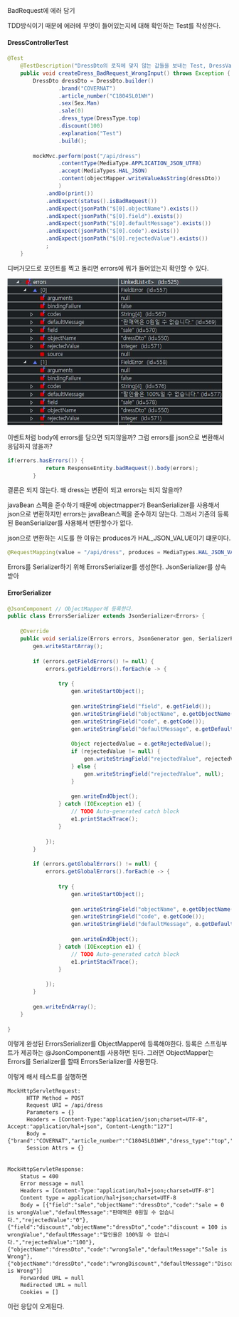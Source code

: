 BadRequest에 에러 담기

TDD방식이기 때문에 에러에 무엇이 들어있는지에 대해 확인하는 Test를 작성한다.

#### DressControllerTest

```java
@Test
	@TestDescription("DressDto의 로직에 맞지 않는 값들을 보내는 Test, DressValidator 수행")
	public void createDress_BadRequest_WrongInput() throws Exception {
		DressDto dressDto = DressDto.builder()
				.brand("COVERNAT")
				.article_number("C1804SL01WH")
				.sex(Sex.Man)
				.sale(0)
				.dress_type(DressType.top)
				.discount(100)
				.explanation("Test")
				.build();
		
		mockMvc.perform(post("/api/dress")
				.contentType(MediaType.APPLICATION_JSON_UTF8)
				.accept(MediaTypes.HAL_JSON)
				.content(objectMapper.writeValueAsString(dressDto))
				)
			.andDo(print())
			.andExpect(status().isBadRequest())
			.andExpect(jsonPath("$[0].objectName").exists())
			.andExpect(jsonPath("$[0].field").exists())
			.andExpect(jsonPath("$[0].defaultMessage").exists())
			.andExpect(jsonPath("$[0].code").exists())
			.andExpect(jsonPath("$[0].rejectedValue").exists())
			;
	}
```



디버거모드로 포인트를 찍고 돌리면 errors에 뭐가 들어있는지 확인할 수 있다.

![1592818424992](.\asset\4-debug_point.JPG)



이벤트처럼 body에 errors를 담으면 되지않을까? 그럼 errors를 json으로 변환해서 응답하지 않을까?

```java
if(errors.hasErrors()) {
			return ResponseEntity.badRequest().body(errors);
		}
```

결론은 되지 않는다. 왜 dress는 변환이 되고 errors는 되지 않을까?

javaBean 스펙을 준수하기 때문에 objectmapper가 BeanSerializer를 사용해서 json으로 변환하지만 errors는 javaBean스펙을 준수하지 않는다. 그래서 기존의 등록된 BeanSerializer를 사용해서 변환할수가 없다.



json으로 변환하는 시도를 한 이유는 produces가 HAL_JSON_VALUE이기 떄문이다.

```java
@RequestMapping(value = "/api/dress", produces = MediaTypes.HAL_JSON_VALUE+";charset=UTF-8")
```

 

Errors를 Serializer하기 위해 ErrorsSerializer를 생성한다. JsonSerializer를 상속받아

#### ErrorSerializer

```java
@JsonComponent // ObjectMapper에 등록한다.
public class ErrorsSerializer extends JsonSerializer<Errors> {

	@Override
	public void serialize(Errors errors, JsonGenerator gen, SerializerProvider serializers) throws IOException {
		gen.writeStartArray();

		if (errors.getFieldErrors() != null) {
			errors.getFieldErrors().forEach(e -> {

				try {
					gen.writeStartObject();

					gen.writeStringField("field", e.getField());
					gen.writeStringField("objectName", e.getObjectName());
					gen.writeStringField("code", e.getCode());
					gen.writeStringField("defaultMessage", e.getDefaultMessage());

					Object rejectedValue = e.getRejectedValue();
					if (rejectedValue != null) {
						gen.writeStringField("rejectedValue", rejectedValue.toString());
					} else {
						gen.writeStringField("rejectedValue", null);
					}

					gen.writeEndObject();
				} catch (IOException e1) {
					// TODO Auto-generated catch block
					e1.printStackTrace();
				}

			});
		}

		if (errors.getGlobalErrors() != null) {
			errors.getGlobalErrors().forEach(e -> {

				try {
					gen.writeStartObject();

					gen.writeStringField("objectName", e.getObjectName());
					gen.writeStringField("code", e.getCode());
					gen.writeStringField("defaultMessage", e.getDefaultMessage());

					gen.writeEndObject();
				} catch (IOException e1) {
					// TODO Auto-generated catch block
					e1.printStackTrace();
				}

			});
		}

		gen.writeEndArray();
	}

}

```



이렇게 완성된 ErrorsSerializer를 ObjectMapper에 등록해야한다. 등록은 스프링부트가 제공하는 @JsonComponent를 사용하면 된다. 그러면 ObjectMapper는 Errors를 Serializer를 할때 ErrorsSerializer를 사용한다.

이렇게 해서 테스트를 실행하면

```
MockHttpServletRequest:
      HTTP Method = POST
      Request URI = /api/dress
      Parameters = {}
      Headers = [Content-Type:"application/json;charset=UTF-8", Accept:"application/hal+json", Content-Length:"127"]
      Body = {"brand":"COVERNAT","article_number":"C1804SL01WH","dress_type":"top","sex":"Man","sale":0,"discount":100,"explanation":"Test"}
      Session Attrs = {}


MockHttpServletResponse:
    Status = 400
    Error message = null
    Headers = [Content-Type:"application/hal+json;charset=UTF-8"]
    Content type = application/hal+json;charset=UTF-8
    Body = [{"field":"sale","objectName":"dressDto","code":"sale = 0 is wrongValue","defaultMessage":"판매액은 0원일 수 없습니다.","rejectedValue":"0"},{"field":"discount","objectName":"dressDto","code":"discount = 100 is wrongValue","defaultMessage":"할인율은 100%일 수 없습니다.","rejectedValue":"100"},{"objectName":"dressDto","code":"wrongSale","defaultMessage":"Sale is Wrong"},{"objectName":"dressDto","code":"wrongDiscount","defaultMessage":"Discount is Wrong"}]
    Forwarded URL = null
    Redirected URL = null
    Cookies = []
```

이런 응답이 오게된다.